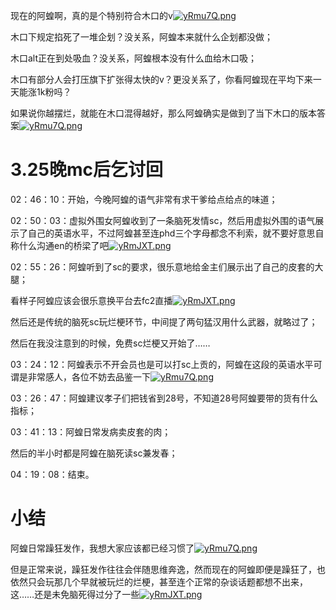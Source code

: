 现在的阿蝗啊，真的是个特别符合木口的v[![yRmu7Q.png](https://z3.ax1x.com/2021/02/18/yRmu7Q.png)](https://imgtu.com/i/yRmu7Q)

木口下规定掐死了一堆企划？没关系，阿蝗本来就什么企划都没做；

木口alt正在到处吸血？没关系，阿蝗根本没有什么血给木口吸；

木口有部分人会打压旗下扩张得太快的v？更没关系了，你看阿蝗现在平均下来一天能涨1k粉吗？

如果说你越摆烂，就能在木口混得越好，那么阿蝗确实是做到了当下木口的版本答案[![yRmu7Q.png](https://z3.ax1x.com/2021/02/18/yRmu7Q.png)](https://imgtu.com/i/yRmu7Q)

# 3.25晚mc后乞讨回

02：46：10：开始，今晚阿蝗的语气非常有求干爹给点给点的味道；

02：50：03：虚拟外围女阿蝗收到了一条脑死发情sc，然后用虚拟外围的语气展示了自己的英语水平，不过阿蝗甚至连phd三个字母都念不利索，就不要好意思自称什么沟通en的桥梁了吧[![yRmJXT.png](https://z3.ax1x.com/2021/02/18/yRmJXT.png)](https://imgtu.com/i/yRmJXT)

02：55：26：阿蝗听到了sc的要求，很乐意地给金主们展示出了自己的皮套的大腿；

看样子阿蝗应该会很乐意换平台去fc2直播[![yRmJXT.png](https://z3.ax1x.com/2021/02/18/yRmJXT.png)](https://imgtu.com/i/yRmJXT)

然后还是传统的脑死sc玩烂梗环节，中间提了两句猛汉用什么武器，就略过了；

然后在我没注意到的时候，免费sc烂梗又开始了……

03：24：12：阿蝗表示不开会员也是可以打sc上贡的，阿蝗在这段的英语水平可谓是非常感人，各位不妨去品鉴一下[![yRmu7Q.png](https://z3.ax1x.com/2021/02/18/yRmu7Q.png)](https://imgtu.com/i/yRmu7Q)

03：26：47：阿蝗建议孝子们把钱省到28号，不知道28号阿蝗要带的货有什么指标；

03：41：13：阿蝗日常发病卖皮套的肉；

然后的半小时都是阿蝗在脑死读sc兼发春；

04：19：08：结束。

# 小结

阿蝗日常躁狂发作，我想大家应该都已经习惯了[![yRmu7Q.png](https://z3.ax1x.com/2021/02/18/yRmu7Q.png)](https://imgtu.com/i/yRmu7Q)

但是正常来说，躁狂发作往往会伴随思维奔逸，然而现在的阿蝗即便是躁狂了，也依然只会玩那几个早就被玩烂的烂梗，甚至连个正常的杂谈话题都想不出来，这……还是未免脑死得过分了一些[![yRmJXT.png](https://z3.ax1x.com/2021/02/18/yRmJXT.png)](https://imgtu.com/i/yRmJXT)